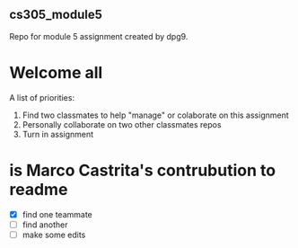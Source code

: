 ## cs305_module5
Repo for module 5 assignment created by dpg9.

# Welcome all

A list of priorities:

1. Find two classmates to help "manage" or colaborate on this assignment
2. Personally collaborate on two other classmates repos
3. Turn in assignment

# is Marco Castrita's contrubution to readme

- [x] find one teammate
- [ ] find another
- [ ] make some edits
